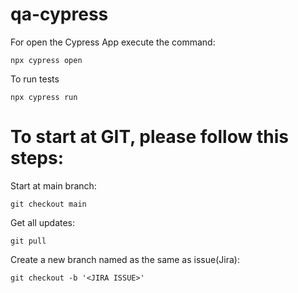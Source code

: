 # qa-cypress

For open the Cypress App execute the command:
```
npx cypress open
```
To run tests
```
npx cypress run
```

# To start at GIT, please follow this steps:

Start at main branch:
```
git checkout main
```
Get all updates:
```
git pull
```
Create a new branch named as the same as issue(Jira):
```
git checkout -b '<JIRA ISSUE>'
```
